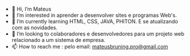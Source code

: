 - 👋 Hi, I’m  Mateus 
- 👀 I’m interested in  aprender a desenvolver sites e programas Web's.
- 🌱 I’m currently learning  HTML, CSS, JAVA, PHITON. E se atualizando com as novidades.
- 💞️ I’m looking to colaboradores e  desenvolvedores para um projeto  web  relacionado a um sistema de empresa.
- 📫 How to reach me : pelo  email: mateusbruning.pro@gmail.com

<!---
mateus-bruning/mateus-bruning is a ✨ special ✨ repository because its `README.md` (this file) appears on your GitHub profile.
You can click the Preview link to take a look at your changes.
--->
